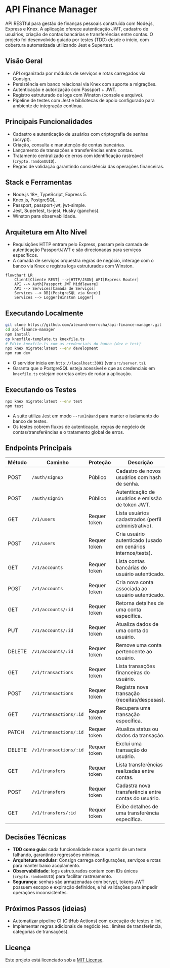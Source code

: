 ﻿# API Finance Manager

API RESTful para gestão de finanças pessoais construída com Node.js, Express e Knex. A aplicação oferece autenticação JWT, cadastro de usuários, criação de contas bancárias e transferências entre contas. O projeto foi desenvolvido guiado por testes (TDD) desde o início, com cobertura automatizada utilizando Jest e Supertest.

## Visão Geral

- API organizada por módulos de serviços e rotas carregados via Consign.
- Persistência em banco relacional via Knex com suporte a migrações.
- Autenticação e autorização com Passport + JWT.
- Registro estruturado de logs com Winston (console e arquivo).
- Pipeline de testes com Jest e bibliotecas de apoio configurado para ambiente de integração contínua.

## Principais Funcionalidades

- Cadastro e autenticação de usuários com criptografia de senhas (bcrypt).
- Criação, consulta e manutenção de contas bancárias.
- Lançamento de transações e transferências entre contas.
- Tratamento centralizado de erros com identificação rastreável (`crypto.randomUUID`).
- Regras de validação garantindo consistência das operações financeiras.

## Stack e Ferramentas

- Node.js 18+, TypeScript, Express 5.
- Knex.js, PostgreSQL.
- Passport, passport-jwt, jwt-simple.
- Jest, Supertest, ts-jest, Husky (ganchos).
- Winston para observabilidade.

## Arquitetura em Alto Nível

- Requisições HTTP entram pelo Express, passam pela camada de autenticação Passport/JWT e são direcionadas para serviços específicos.
- A camada de serviços orquestra regras de negócio, interage com o banco via Knex e registra logs estruturados com Winston.

```mermaid
flowchart LR
    Client[Cliente REST] -->|HTTP/JSON| API[Express Router]
    API --> Auth[Passport JWT Middleware]
    API --> Services[Camada de Serviços]
    Services --> DB[(PostgreSQL via Knex)]
    Services --> Logger[Winston Logger]
```

## Executando Localmente

```bash
git clone https://github.com/alexandremrrocha/api-finance-manager.git
cd api-finance-manager
npm install
cp knexfile-template.ts knexfile.ts
# Edite knexfile.ts com as credenciais do banco (dev e test)
npx knex migrate:latest --env development
npm run dev
```

- O servidor inicia em `http://localhost:3001` (ver `src/server.ts`).
- Garanta que o PostgreSQL esteja acessível e que as credenciais em `knexfile.ts` estejam corretas antes de rodar a aplicação.

## Executando os Testes

```bash
npx knex migrate:latest --env test
npm test
```

- A suíte utiliza Jest em modo `--runInBand` para manter o isolamento do banco de testes.
- Os testes cobrem fluxos de autenticação, regras de negócio de contas/transferências e o tratamento global de erros.

## Endpoints Principais

| Método | Caminho | Proteção | Descrição |
| --- | --- | --- | --- |
| POST | `/auth/signup` | Público | Cadastro de novos usuários com hash de senha. |
| POST | `/auth/signin` | Público | Autenticação de usuários e emissão de token JWT. |
| GET | `/v1/users` | Requer token | Lista usuários cadastrados (perfil administrativo). |
| POST | `/v1/users` | Requer token | Cria usuário autenticado (usado em cenários internos/tests). |
| GET | `/v1/accounts` | Requer token | Lista contas bancárias do usuário autenticado. |
| POST | `/v1/accounts` | Requer token | Cria nova conta associada ao usuário autenticado. |
| GET | `/v1/accounts/:id` | Requer token | Retorna detalhes de uma conta específica. |
| PUT | `/v1/accounts/:id` | Requer token | Atualiza dados de uma conta do usuário. |
| DELETE | `/v1/accounts/:id` | Requer token | Remove uma conta pertencente ao usuário. |
| GET | `/v1/transactions` | Requer token | Lista transações financeiras do usuário. |
| POST | `/v1/transactions` | Requer token | Registra nova transação (receitas/despesas). |
| GET | `/v1/transactions/:id` | Requer token | Recupera uma transação específica. |
| PATCH | `/v1/transactions/:id` | Requer token | Atualiza status ou dados da transação. |
| DELETE | `/v1/transactions/:id` | Requer token | Exclui uma transação do usuário. |
| GET | `/v1/transfers` | Requer token | Lista transferências realizadas entre contas. |
| POST | `/v1/transfers` | Requer token | Cadastra nova transferência entre contas do usuário. |
| GET | `/v1/transfers/:id` | Requer token | Exibe detalhes de uma transferência específica. |

## Decisões Técnicas

- **TDD como guia**: cada funcionalidade nasce a partir de um teste falhando, garantindo regressões mínimas.
- **Arquitetura modular**: Consign carrega configurações, serviços e rotas para manter baixo acoplamento.
- **Observabilidade**: logs estruturados contam com IDs únicos (`crypto.randomUUID`) para facilitar rastreamento.
- **Segurança**: senhas são armazenadas com bcrypt, tokens JWT possuem escopo e expiração definidos, e há validações para impedir operações inconsistentes.

## Próximos Passos (ideias)

- Automatizar pipeline CI (GitHub Actions) com execução de testes e lint.
- Implementar regras adicionais de negócio (ex.: limites de transferência, categorias de transações).

## Licença

Este projeto está licenciado sob a [MIT License](LICENSE).
